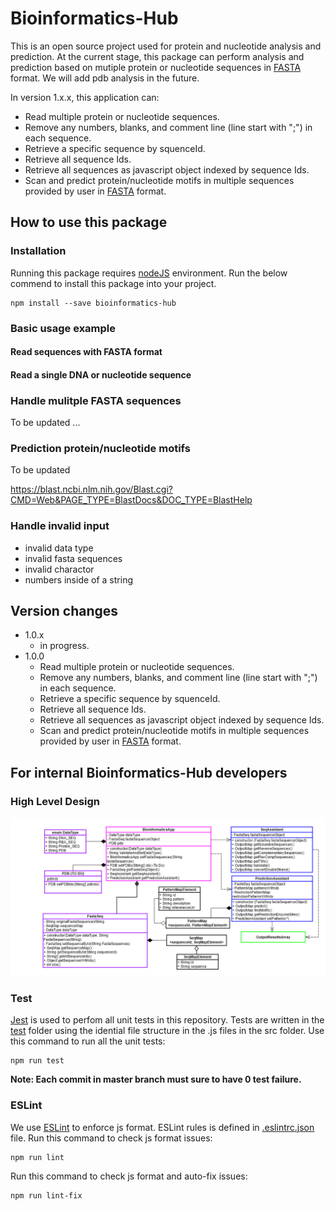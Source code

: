# Bioinformatics-Hub
This is an open source project used for protein and nucleotide analysis and prediction. At the current stage, this package can perform analysis and prediction based on mutiple protein or nucleotide sequences in [FASTA](https://blast.ncbi.nlm.nih.gov/Blast.cgi?CMD=Web&PAGE_TYPE=BlastDocs&DOC_TYPE=BlastHelp) format. We will add pdb analysis in the future.

In version 1.x.x, this application can: 
- Read multiple protein or nucleotide sequences.
- Remove any numbers, blanks, and comment line (line start with ";") in each sequence.
- Retrieve a specific sequence by squenceId.
- Retrieve all sequence Ids.
- Retrieve all sequences as javascript object indexed by sequence Ids.
- Scan and predict protein/nucleotide motifs in multiple sequences provided by user in [FASTA](https://blast.ncbi.nlm.nih.gov/Blast.cgi?CMD=Web&PAGE_TYPE=BlastDocs&DOC_TYPE=BlastHelp) format.

## How to use this package
### Installation
Running this package requires [nodeJS](https://nodejs.org/en/) environment. Run the below commend to install this package into your project.
```
npm install --save bioinformatics-hub
```
### Basic usage example
#### Read sequences with FASTA format
#### Read a single DNA or nucleotide sequence 

### Handle mulitple FASTA sequences
To be updated ...

### Prediction protein/nucleotide motifs
To be updated


https://blast.ncbi.nlm.nih.gov/Blast.cgi?CMD=Web&PAGE_TYPE=BlastDocs&DOC_TYPE=BlastHelp
### Handle invalid input
- invalid data type
- invalid fasta sequences
- invalid charactor
- numbers inside of a string

## Version changes
- 1.0.x
  - in progress.
- 1.0.0
  - Read multiple protein or nucleotide sequences.
  - Remove any numbers, blanks, and comment line (line start with ";") in each sequence.
  - Retrieve a specific sequence by squenceId.
  - Retrieve all sequence Ids.
  - Retrieve all sequences as javascript object indexed by sequence Ids.
  - Scan and predict protein/nucleotide motifs in multiple sequences provided by user in [FASTA](https://blast.ncbi.nlm.nih.gov/Blast.cgi?CMD=Web&PAGE_TYPE=BlastDocs&DOC_TYPE=BlastHelp) format.

## For internal Bioinformatics-Hub developers
### High Level Design
![high level design](./design/image/high_level_design.png)
### Test
 [Jest](https://jestjs.io/docs/en/getting-started) is used to perfom all unit tests in this repository. Tests are written in the [test](./test) folder using the idential file structure in the .js files in the src folder. 
Use this command to run all the unit tests:
```
npm run test
``` 

**Note: Each commit in master branch must sure to have 0 test failure.**

### ESLint
We use [ESLint](https://eslint.org/docs/user-guide/getting-started) to enforce js format. ESLint rules is defined in [.eslintrc.json](./.eslintrc.json) file. 
Run this command to check js format issues: 
```
npm run lint
```
Run this command to check js format and auto-fix issues:
```
npm run lint-fix
```

